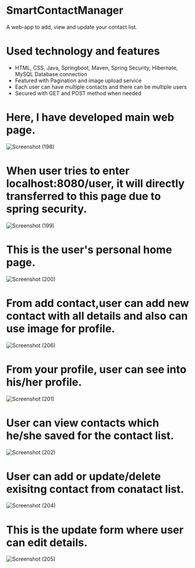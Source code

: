 # SmartContactManager
A web-app to add, view and update your contact list. 

# Used technology and features
- HTML, CSS, Java, Springboot, Maven, Spring Security, Hibernate, MySQL Database connection
- Featured with Pagination and image upload service
- Each user can have multiple contacts and there can be multiple users
- Secured with GET and POST method when needed


# Here, I have developed main web page. 
![Screenshot (198)](https://user-images.githubusercontent.com/56655031/201618708-889a3ba9-97e6-4995-96b0-2e186e374d84.png)


# When user tries to enter localhost:8080/user, it will directly transferred to this page due to spring security. 
![Screenshot (199)](https://user-images.githubusercontent.com/56655031/201619098-8971aae1-375d-48ce-ac22-35899b48913a.png)


# This is the user's personal home page. 
![Screenshot (200)](https://user-images.githubusercontent.com/56655031/201619283-b1236e0b-a7ca-4167-9068-ca6a50ba08ef.png)


# From add contact,user can add new contact with all details and also can use image for profile. 
![Screenshot (206)](https://user-images.githubusercontent.com/56655031/201620720-fe4bd707-56b7-4d56-bead-55e04f12a169.png)


# From your profile, user can see into his/her profile. 
![Screenshot (201)](https://user-images.githubusercontent.com/56655031/201619391-a81b11bb-5078-4837-8244-08d1739b44d3.png)


# User can view contacts which he/she saved for the contact list.
![Screenshot (202)](https://user-images.githubusercontent.com/56655031/201619567-4eeec8be-0d62-4115-a62d-7e0d0154ca3f.png)


# User can add or update/delete exisitng contact from conatact list. 
![Screenshot (204)](https://user-images.githubusercontent.com/56655031/201619853-3437b52f-8eb2-4dc0-a325-0422014811e4.png)


# This is the update form where user can edit details. 
![Screenshot (205)](https://user-images.githubusercontent.com/56655031/201619959-0369273f-a088-41f8-b276-0d71c477aeb0.png)
